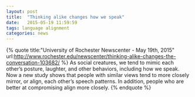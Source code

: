 ```yaml
---
layout: post
title:  "Thinking alike changes how we speak"
date:   2015-05-19 11:59:59
tags: language alignment
categories: news
---
```


{% quote title:"University of Rochester Newscenter - May 19th, 2015" url:http://www.rochester.edu/newscenter/thinking-alike-changes-the-conversation-103682/ %}
As social creatures, we tend to mimic each other’s posture, laughter, and other behaviors, including how we speak. Now a new study shows that people with similar views tend to more closely mirror, or align, each other’s speech patterns. In addition, people who are better at compromising align more closely.
{% endquote %}
